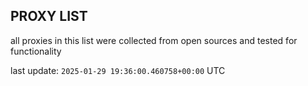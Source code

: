 ## PROXY LIST

all proxies in this list were collected from open sources and tested for functionality

last update: `2025-01-29 19:36:00.460758+00:00` UTC